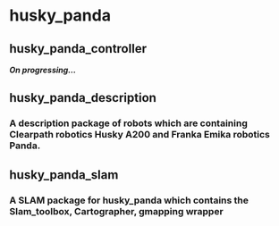 # husky_panda

## husky_panda_controller
***On progressing...***

## husky_panda_description
### A description package of robots which are containing Clearpath robotics Husky A200 and Franka Emika robotics Panda.

## husky_panda_slam
### A SLAM package for husky_panda which contains the Slam_toolbox, Cartographer, gmapping wrapper